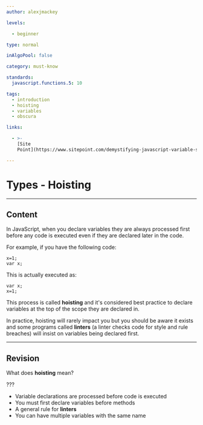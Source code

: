 ```yaml
---
author: alexjmackey

levels:

  - beginner

type: normal

inAlgoPool: false

category: must-know

standards:
  javascript.functions.5: 10

tags:
  - introduction
  - hoisting
  - variables
  - obscura

links:

  - >-
    [Site
    Point](https://www.sitepoint.com/demystifying-javascript-variable-scope-hoisting/){website}

---
```


# Types - Hoisting

---
## Content

In JavaScript, when you declare variables they are always processed first before any code is executed even if they are declared later in the code.

For example, if you have the following code:
```
x=1;
var x;
```
This is actually executed as:
```
var x;
x=1;
```
This process is called **hoisting** and it's considered best practice to declare variables at the top of the scope they are declared in.

In practice, hoisting will rarely impact you but you should be aware it exists and some programs called **linters** (a linter checks code for style and rule breaches) will insist on variables being declared first.

---
## Revision

What does **hoisting** mean?


???

* Variable declarations are processed before code is executed
* You must first declare variables before methods
* A general rule for **linters**
* You can have multiple variables with the same name
 

